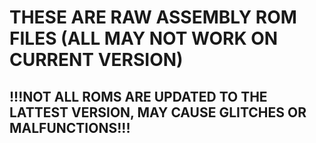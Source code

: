 # THESE ARE RAW ASSEMBLY ROM FILES (ALL MAY NOT WORK ON CURRENT VERSION)
## !!!NOT ALL ROMS ARE UPDATED TO THE LATTEST VERSION, MAY CAUSE GLITCHES OR MALFUNCTIONS!!!
